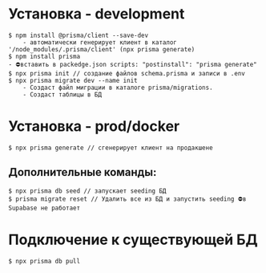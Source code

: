 # Установка - development
   	$ npm install @prisma/client --save-dev
		- автоматически генерирует клиент в каталог '/node_modules/.prisma/client' (npx prisma generate)
	$ npm install prisma
	- ⛔вставить в packedge.json scripts: "postinstall": "prisma generate"
	$ npx prisma init // создание файлов schema.prisma и записи в .env 
	$ npx prisma migrate dev --name init
		- Создаст файл миграции в каталоге prisma/migrations. 
		- Создаст таблицы в БД 

# Установка - prod/docker
	$ npx prisma generate // сгенерирует клиент на продакшене

## Дополнительные команды:
	$ npx prisma db seed // запускает seeding БД
	$ prisma migrate reset // Удалить все из БД и запустить seeding ⛔в Supabase не работает

# Подключение к существующей БД
	$ npx prisma db pull